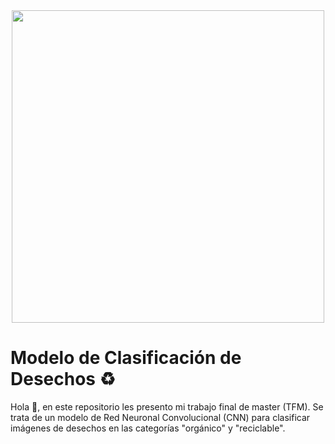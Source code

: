 <div id="header" align="center">
  <img src="https://clasificadordedesechos-6ejwhynecq-uc.a.run.app/media/5323fd8027d08b8022d3a42f9222c993f8e823f782b79713daa23468.png" width="500"/>
</div>

# Modelo de Clasificación de Desechos ♻

Hola 👋, en este repositorio les presento mi trabajo final de master (TFM). Se trata de un modelo de Red Neuronal Convolucional (CNN) para clasificar imágenes de desechos en las categorías "orgánico" y "reciclable".
